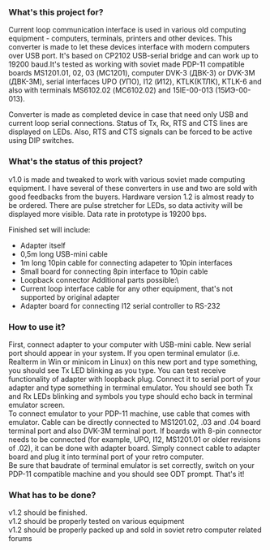 ### What's this project for?
Current loop communication interface is used in various old computing equipment - computers, terminals, printers and other devices. This converter is made to let these devices interface with modern computers over USB port. It's based on CP2102 USB-serial bridge and can work up to 19200 baud.It's tested as working with soviet made PDP-11 compatible boards MS1201.01, 02, 03 (МС1201), computer DVK-3 (ДВК-3) or DVK-3M (ДВК-3М), serial interfaces UPO (УПО), I12 (И12), KTLK(КТЛК), KTLK-6 and also with terminals MS6102.02 (МС6102.02) and 15IE-00-013 (15ИЭ-00-013).

Converter is made as completed device in case that need only USB and current loop serial connections. Status of Tx, Rx, RTS and CTS lines are displayed on LEDs. Also, RTS and CTS signals can be forced to be active using DIP switches.

### What's the status of this project?
v1.0 is made and tweaked to work with various soviet made computing equipment. I have several of these converters in use and two are sold with good feedbacks from the buyers. Hardware version 1.2 is almost ready to be ordered. There are pulse stretcher for LEDs, so data activity will be displayed more visible. Data rate in prototype is 19200 bps.

Finished set will include:
  - Adapter itself
  - 0,5m long USB-mini cable
  - 1m long 10pin cable for connecting adapeter to 10pin interfaces
  - Small board for connecting 8pin interface to 10pin cable
  - Loopback connector
Additional parts possible:\
  - Current loop interface cable for any other equipment, that's not supported by original adapter
  - Adapter board for connecting I12 serial controller to RS-232

### How to use it?
First, connect adapter to your computer with USB-mini cable. New serial port should appear in your system. If you open terminal emulator (i.e. Realterm in Win or minicom in Linux) on this new port and type something, you should see Tx LED blinking as you type. You can test receive functionality of adapter with loopback plug. Connect it to serial port of your adapter and type something in terminal emulator. You should see both Tx and Rx LEDs blinking and symbols you type should echo back in terminal emulator screen.\
To connect emulator to your PDP-11 machine, use cable that comes with emulator. Cable can be directly connected to MS1201.02, .03 and .04 board terminal port and also DVK-3M terminal port. If boards with 8-pin connector needs to be connected (for example, UPO, I12, MS1201.01 or older revisions of .02), it can be done with adapter board. Simply connect cable to adapter board and plug it into terminal port of your retro computer.\
Be sure that baudrate of terminal emulator is set correctly, switch on your PDP-11 compatible machine and you should see ODT prompt. That's it!

### What has to be done?
v1.2 should be finished.\
v1.2 should be properly tested on various equipment\
v1.2 should be properly packed up and sold in soviet retro computer related forums

